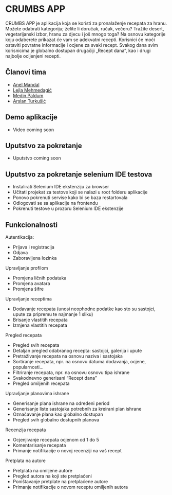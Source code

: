 # CRUMBS APP

CRUMBS APP je aplikacija koja se koristi za pronalaženje recepata za hranu. Možete odabrati kategoriju; želite li doručak, ručak, večeru? Tražite desert, vegetarijanski izbor, hranu za djecu i još mnogo toga? Na osnovu kategorije koju odaberete prikazat će vam se adekvatni recepti. Korisnici će moći ostaviti povratne informacije i ocjene za svaki recept. Svakog dana svim korisnicima je globalno dostupan drugačiji „Recept dana“, kao i drugi najbolje ocijenjeni recepti. 

## Članovi tima

- [Anel Mandal](https://github.com/mand0ne)
- [Lejla Mehmedagić](https://github.com/lmehmedagi1)
- [Medin Paldum](https://github.com/mpaldum1)
- [Arslan Turkušić](https://github.com/aturkusic)

## Demo aplikacije

- Video coming soon

## Uputstvo za pokretanje

- Uputstvo coming soon


## Uputstvo za pokretanje selenium IDE testova
- Instalirati Selenium IDE ekstenziju za browser
- Učitati projekat za testove koji se nalazi u root folderu aplikacije
- Ponovo pokrenuti servise kako bi se baza restartovala
- Odlogovati se sa aplikacije na frontendu
- Pokrenuti testove u prozoru Selenium IDE ekstenzije 

## Funkcionalnosti

Autentikacija:
- Prijava i registracija
- Odjava
- Zaboravljena lozinka

Upravljanje profilom
- Promjena ličnih podataka
- Promjena avatara
- Promjena šifre

Upravljanje receptima
- Dodavanje recepata (unosi neophodne podatke kao sto su sastojci, upute za pripremu te najmanje 1 sliku)
- Brisanje vlastitih recepata
- Izmjena vlastitih recepata

Pregled recepata
- Pregled svih recepata
- Detaljan pregled odabranog recepta: sastojci, galerija i upute 
- Pretraživanje recepata na osnovu naziva i sastojaka
- Sortiranje recepata, npr. na osnovu datuma dodavanja, ocjene, popularnosti...
- Filtriranje recepata, npr. na osnovu osnovu tipa ishrane
- Svakodnevno generisani “Recept dana”
- Pregled omiljenih recepata

Upravljanje planovima ishrane
- Generisanje plana ishrane na određeni period
- Generisanje liste sastojaka potrebnih za kreirani plan ishrane
- Označavanje plana kao globalno dostupan
- Pregled svih globalno dostupnih planova

Recenzija recepata
- Ocjenjivanje recepata ocjenom od 1 do 5
- Komentarisanje recepata
- Primanje notifikacije o novoj recenziji na vaš recept

Pretplata na autore
- Pretplata na omiljene autore
- Pregled autora na koji ste pretplaćeni
- Poništavanje pretplate na pretplaćene autore
- Primanje notifikacije o novom receptu omiljenih autora

